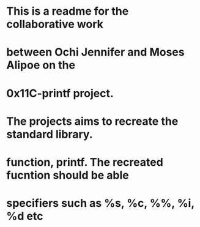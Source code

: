 # This is a readme for the collaborative work 
# between Ochi Jennifer and Moses Alipoe on the 
# 0x11C-printf project. 
# The projects aims to recreate the standard library. 
# function, printf. The recreated fucntion should be able
# specifiers such as %s, %c, %%, %i, %d etc
